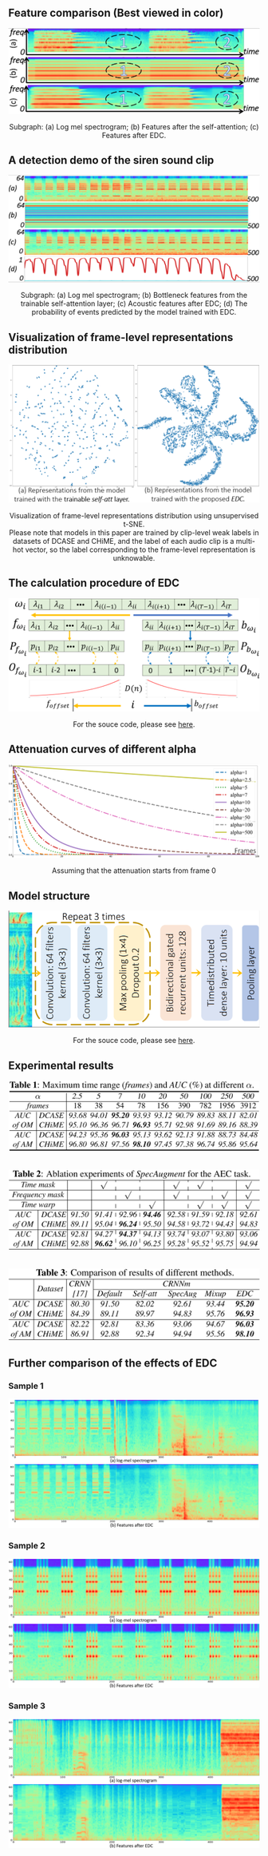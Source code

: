 ## Feature comparison (Best viewed in color) 
![Image](Comparison_fig.1.png)
<div align="center"> 
 Subgraph: (a) Log mel spectrogram; (b) Features after the self-attention; (c) Features after EDC.  
</div>

<!-- 在此处写注释-->
<!--
<img src="../samples/Comparison_fig.1.png" width=50%/>
-->

## A detection demo of the siren sound clip
![Image](demo_of_the_siren_sound_clip.png)
<div align="center"> 
Subgraph: (a) Log mel spectrogram; (b) Bottleneck features from the trainable self-attention layer; (c) Acoustic features after EDC; (d) The probability of events
predicted by the model trained with EDC.   
</div>

## Visualization of frame-level representations distribution
![Image](tsne.png)
<div align="center"> 
Visualization of frame-level representations distribution using unsupervised t-SNE.<br>
Please note that models in this paper are trained by clip-level weak labels in datasets of DCASE and CHiME, and the label of each audio clip is a multi-hot vector, so the label corresponding to the frame-level representation is unknowable.  
</div>

## The calculation procedure of EDC
![Image](EDC_procedure.png)
<div align="center"> 
For the souce code, please see <a href="https://github.com/Yuanbo2020/EDC/tree/main/Code" 
target="https://github.com/Yuanbo2020/EDC/tree/main/Code/">here</a>.
</div>

## Attenuation curves of different alpha
![Image](different_alphas.png)
<div align="center"> 
Assuming that the attenuation starts from frame 0
</div>

## Model structure
![Image](model_structrure.png)
<div align="center"> 
For the souce code, please see <a href="https://github.com/Yuanbo2020/EDC/tree/main/Code" 
target="https://github.com/Yuanbo2020/EDC/tree/main/Code/">here</a>.
</div>

## Experimental results
![Image](table1.png)
<br>
<br>
<br>
![Image](table2.png)
<br>
<br>
<br>
![Image](table3.png)

## Further comparison of the effects of EDC
### Sample 1
![Image](sample1.png)

### Sample 2
![Image](sample2.png)

### Sample 3
![Image](sample3.png)
 
